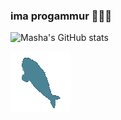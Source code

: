 ### ima progammur 💙💜💖

![Masha's GitHub stats](https://github-readme-stats.vercel.app/api?username=mashacore&show_icons=true&theme=tokyonight)

<img src="https://raw.githubusercontent.com/mashacore/mashacore/main/blahaj.gif" />
